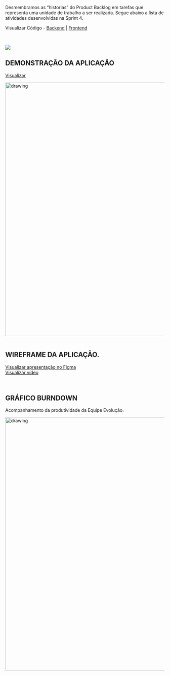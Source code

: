    Desmembramos as “historias” do Product Backlog em tarefas que representa uma unidade de trabalho a ser realizada.
Segue abaixo a lista de atividades desenvolvidas na Sprint 4.

Visualizar Código - <a href='github.com/MatheusCoxxxta/API-Data-Load'>Backend</a> | <a href='https://github.com/MatheusCoxxxta/DashW-Frontend'>Frontend</a>

   <br/>

![](https://i.imgur.com/UqLe5L7.png)

## DEMONSTRAÇÃO DA APLICAÇÃO

<a href='https://youtu.be/A13I8n95Rrk'>Visualizar</a>

<img src="https://raw.githubusercontent.com/ferreirarita/APRENDIZAGEM-POR-PROJETOS-INTEGRADOS-2021/main/Refer%C3%AAncias/Assets/dash.png" alt="drawing" width=800>

<br />
<br />

## WIREFRAME DA APLICAÇÃO.

<a target="_blank" href=''>Visualizar apresentação no Figma</a>
<br />
<a target="_blank" href='https://github.com/ferreirarita/APRENDIZAGEM-POR-PROJETOS-INTEGRADOS-2021/tree/main/Refer%C3%AAncias/framesprint4'>Visualizar vídeo</a>

<br />

## GRÁFICO BURNDOWN

Acompanhamento da produtividade da Equipe Evolução.

<img src="https://user-images.githubusercontent.com/73767256/120883979-c97c0500-c5b6-11eb-8347-4da5ad187866.png"   alt="drawing" width=800>
